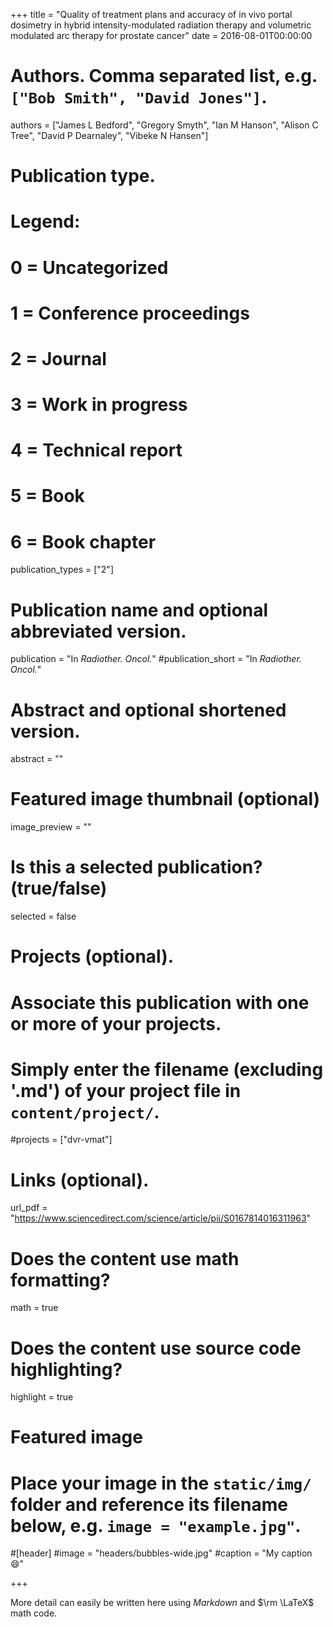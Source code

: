 +++
title = "Quality of treatment plans and accuracy of in vivo portal dosimetry in hybrid intensity-modulated radiation therapy and volumetric modulated arc therapy for prostate cancer"
date = 2016-08-01T00:00:00

# Authors. Comma separated list, e.g. `["Bob Smith", "David Jones"]`.
authors = ["James L Bedford", "Gregory Smyth", "Ian M Hanson", "Alison C Tree", "David P Dearnaley", "Vibeke N Hansen"]


# Publication type.
# Legend:
# 0 = Uncategorized
# 1 = Conference proceedings
# 2 = Journal
# 3 = Work in progress
# 4 = Technical report
# 5 = Book
# 6 = Book chapter
publication_types = ["2"]

# Publication name and optional abbreviated version.
publication = "In *Radiother. Oncol.*"
#publication_short = "In *Radiother. Oncol.*"

# Abstract and optional shortened version.
abstract = ""

# Featured image thumbnail (optional)
image_preview = ""

# Is this a selected publication? (true/false)
selected = false

# Projects (optional).
#   Associate this publication with one or more of your projects.
#   Simply enter the filename (excluding '.md') of your project file in `content/project/`.
#projects = ["dvr-vmat"]

# Links (optional).
url_pdf = "https://www.sciencedirect.com/science/article/pii/S0167814016311963"


# Does the content use math formatting?
math = true

# Does the content use source code highlighting?
highlight = true

# Featured image
# Place your image in the `static/img/` folder and reference its filename below, e.g. `image = "example.jpg"`.
#[header]
#image = "headers/bubbles-wide.jpg"
#caption = "My caption :smile:"

+++

More detail can easily be written here using *Markdown* and $\rm \LaTeX$ math code.
